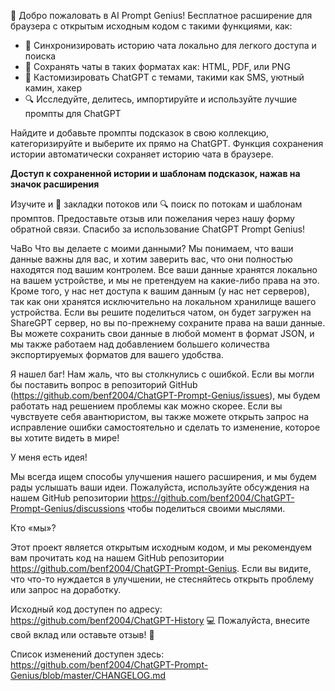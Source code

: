 🎉 Добро пожаловать в AI Prompt Genius! Бесплатное расширение для браузера с открытым исходным кодом с такими функциями, как:

- 💾 Синхронизировать историю чата локально для легкого доступа и поиска
- 📄 Сохранять чаты в таких форматах как: HTML, PDF, или PNG
- 🎨 Кастомизировать ChatGPT с темами, такими как SMS, уютный камин, хакер
- 🔍 Исследуйте, делитесь, импортируйте и используйте лучшие промпты для ChatGPT

Найдите и добавьте промпты подсказок в свою коллекцию, категоризируйте и выберите их прямо на ChatGPT. Функция сохранения истории автоматически сохраняет историю чата в браузере.

**Доступ к сохраненной истории и шаблонам подсказок, нажав на значок расширения**

Изучите и 🔖 закладки потоков или 🔍 поиск по потокам и шаблонам промптов. Предоставьте отзыв или пожелания через нашу форму обратной связи. Спасибо за использование ChatGPT Prompt Genius!

ЧаВо
Что вы делаете с моими данными?
Мы понимаем, что ваши данные важны для вас, и хотим заверить вас, что они полностью находятся под вашим контролем. Все ваши данные хранятся локально на вашем устройстве, и мы не претендуем на какие-либо права на это. Кроме того, у нас нет доступа к вашим данным (у нас нет серверов), так как они хранятся исключительно на локальном хранилище вашего устройства. Если вы решите поделиться чатом, он будет загружен на ShareGPT сервер, но вы по-прежнему сохраните права на ваши данные. Вы можете сохранить свои данные в любой момент в формат JSON, и мы также работаем над добавлением большего количества экспортируемых форматов для вашего удобства.

Я нашел баг!
Нам жаль, что вы столкнулись с ошибкой. Если вы могли бы поставить вопрос в репозиторий GitHub (https://github.com/benf2004/ChatGPT-Prompt-Genius/issues), мы будем работать над решением проблемы как можно скорее. Если вы чувствуете себя авантюристом, вы также можете открыть запрос на исправление ошибки самостоятельно и сделать то изменение, которое вы хотите видеть в мире!

У меня есть идея!

Мы всегда ищем способы улучшения нашего расширения, и мы будем рады услышать ваши идеи. Пожалуйста, используйте обсуждения на нашем GitHub репозитории https://github.com/benf2004/ChatGPT-Prompt-Genius/discussions чтобы поделиться своими мыслями.

Кто «мы»?

Этот проект является открытым исходным кодом, и мы рекомендуем вам прочитать код на нашем GitHub репозитории https://github.com/benf2004/ChatGPT-Prompt-Genius. Если вы видите, что что-то нуждается в улучшении, не стесняйтесь открыть проблему или запрос на доработку.

Исходный код доступен по адресу: https://github.com/benf2004/ChatGPT-History 💻
Пожалуйста, внесите свой вклад или оставьте отзыв! 🙏

Список изменений доступен здесь:
https://github.com/benf2004/ChatGPT-Prompt-Genius/blob/master/CHANGELOG.md